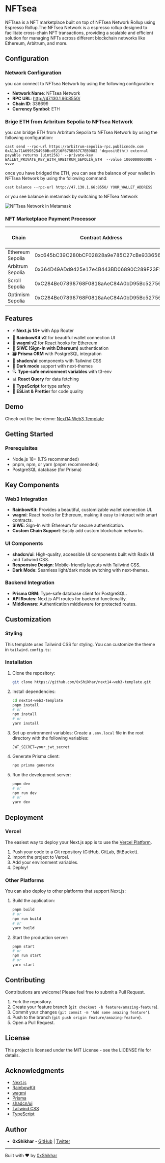 # NFTsea

NFTsea is a NFT marketplace built on top of NFTsea Network Rollup using Espresso Rollup.The NFTsea Network is a espresso rollup designed to facilitate cross-chain NFT transactions, providing a scalable and efficient solution for managing NFTs across different blockchain networks like Ethereum, Arbitrum, and more.

## Configuration

### Network Configuration

you can connect to NFTsea Network by using the following configuration:

- **Network Name**: NFTsea Network
- **RPC URL**: http://47.130.1.66:8550/
- **Chain ID**: 336699
- **Currency Symbol**: ETH

### Brige ETH from Arbritum Sepolia to NFTsea Network

you can bridge ETH from Arbritum Sepolia to NFTsea Network by using the following configuration:

```
cast send --rpc-url https://arbitrum-sepolia-rpc.publicnode.com 0xA13a71A6995254950BcdE216F675B867C7EB9882 'depositEth() external payable returns (uint256)' --private-key WALLET_PRIVATE_KEY_WITH_ARBITRUM_SEPOLIA_ETH  --value 1000000000000 -vvvv
```

once you have bridged the ETH, you can see the balance of your wallet in NFTsea Network by using the following command:

```
cast balance --rpc-url http://47.130.1.66:8550/ YOUR_WALLET_ADDRESS
```

or you see balance in metamask by switching to NFTsea Network

![NFTsea Network in Metamask](./public/metamask.png)

### NFT Marketplace Payment Processor

| Chain            | Contract Address                           | Block Explorer Link                                                                                             |
| ---------------- | ------------------------------------------ | --------------------------------------------------------------------------------------------------------------- |
| Ethereum Sepolia | 0xc645bC39C280bCF02828a9e785C27cBe93365640 | [Block Explorer](https://eth-sepolia.blockscout.com/address/0xc645bC39C280bCF02828a9e785C27cBe93365640)         |
| Arbitrum Sepolia | 0x364D49ADd9425e17e4B443BD06890C289F23F1ed | [Arbitrum Explorer](https://arbitrum-sepolia.blockscout.com/address/0x364D49ADd9425e17e4B443BD06890C289F23F1ed) |
| Scroll Sepolia   | 0xC284Be07898768F0818aAeC84A0bD95Bc5275670 | [Scroll Explorer](https://scroll-sepolia.blockscout.com/address/0xC284Be07898768F0818aAeC84A0bD95Bc5275670)     |
| Optimism Sepolia | 0xC284Be07898768F0818aAeC84A0bD95Bc5275670 | [Optimism Explorer](https://optimism-sepolia.blockscout.com/address/0xC284Be07898768F0818aAeC84A0bD95Bc5275670) |

## Features

- ⚡️ **Next.js 14+** with App Router
- 🌈 **RainbowKit v2** for beautiful wallet connection UI
- 🧰 **wagmi v2** for React hooks for Ethereum
- 🔐 **SIWE (Sign-In with Ethereum)** authentication
- 🗃️ **Prisma ORM** with PostgreSQL integration
- 🎨 **shadcn/ui** components with Tailwind CSS
- 🌙 **Dark mode** support with next-themes
- 🔍 **Type-safe environment variables** with t3-env
- 📊 **React Query** for data fetching
- 🧩 **TypeScript** for type safety
- 🔧 **ESLint & Prettier** for code quality

## Demo

Check out the live demo: [Next14 Web3 Template](https://github.com/0xShikhar/next14-web3-template)

## Getting Started

### Prerequisites

- Node.js 18+ (LTS recommended)
- pnpm, npm, or yarn (pnpm recommended)
- PostgreSQL database (for Prisma)

## Key Components

### Web3 Integration

- **RainbowKit**: Provides a beautiful, customizable wallet connection UI.
- **wagmi**: React hooks for Ethereum, making it easy to interact with smart contracts.
- **SIWE**: Sign-In with Ethereum for secure authentication.
- **Custom Chain Support**: Easily add custom blockchain networks.

### UI Components

- **shadcn/ui**: High-quality, accessible UI components built with Radix UI and Tailwind CSS.
- **Responsive Design**: Mobile-friendly layouts with Tailwind CSS.
- **Dark Mode**: Seamless light/dark mode switching with next-themes.

### Backend Integration

- **Prisma ORM**: Type-safe database client for PostgreSQL.
- **API Routes**: Next.js API routes for backend functionality.
- **Middleware**: Authentication middleware for protected routes.

## Customization

### Styling

This template uses Tailwind CSS for styling. You can customize the theme in `tailwind.config.ts`:

### Installation

1. Clone the repository:

   ```bash
   git clone https://github.com/0xShikhar/next14-web3-template.git
   ```

2. Install dependencies:

   ```bash
   cd next14-web3-template
   pnpm install
   # or
   npm install
   # or
   yarn install
   ```

3. Set up environment variables:
   Create a `.env.local` file in the root directory with the following variables:

   ```
   JWT_SECRET=your_jwt_secret
   ```

4. Generate Prisma client:

   ```bash
   npx prisma generate
   ```

5. Run the development server:
   ```bash
   pnpm dev
   # or
   npm run dev
   # or
   yarn dev
   ```

## Deployment

### Vercel

The easiest way to deploy your Next.js app is to use the [Vercel Platform](https://vercel.com/new).

1. Push your code to a Git repository (GitHub, GitLab, BitBucket).
2. Import the project to Vercel.
3. Add your environment variables.
4. Deploy!

### Other Platforms

You can also deploy to other platforms that support Next.js:

1. Build the application:

   ```bash
   pnpm build
   # or
   npm run build
   # or
   yarn build
   ```

2. Start the production server:
   ```bash
   pnpm start
   # or
   npm run start
   # or
   yarn start
   ```

## Contributing

Contributions are welcome! Please feel free to submit a Pull Request.

1. Fork the repository.
2. Create your feature branch (`git checkout -b feature/amazing-feature`).
3. Commit your changes (`git commit -m 'Add some amazing feature'`).
4. Push to the branch (`git push origin feature/amazing-feature`).
5. Open a Pull Request.

## License

This project is licensed under the MIT License - see the LICENSE file for details.

## Acknowledgments

- [Next.js](https://nextjs.org/)
- [RainbowKit](https://www.rainbowkit.com/)
- [wagmi](https://wagmi.sh/)
- [Prisma](https://www.prisma.io/)
- [shadcn/ui](https://ui.shadcn.com/)
- [Tailwind CSS](https://tailwindcss.com/)
- [TypeScript](https://www.typescriptlang.org/)

## Author

- **0xShikhar** - [GitHub](https://github.com/0xShikhar) | [Twitter](https://twitter.com/0xshikhar)

---

Built with ❤️ by [0xShikhar](https://0xshikhar.xyz)

```

```
